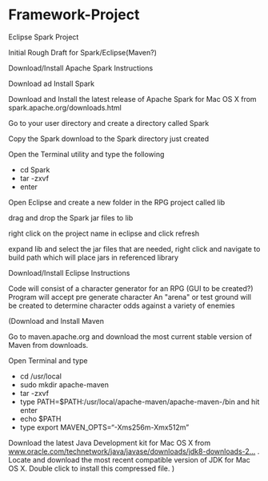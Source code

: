 # Framework-Project
Eclipse Spark Project

Initial Rough Draft for Spark/Eclipse(Maven?) 

Download/Install Apache Spark Instructions

Download ad Install Spark

Download and Install the latest release of Apache Spark for Mac OS X from spark.apache.org/downloads.html

Go to your user directory and create a directory called Spark

Copy the Spark download to the Spark directory just created

Open the Terminal utility and type the following
- cd Spark
- tar -zxvf  <drag and drop the downloaded Spark file to the next character space following the command you just typed>
- enter

Open Eclipse and create a new folder in the RPG project called lib

drag and drop the Spark jar files to lib

right click on the project name in eclipse and click refresh

expand lib and select the jar files that are needed, right click and navigate to build path which will place jars in referenced library


Download/Install Eclipse Instructions

Code will consist of a character generator for an RPG (GUI to be created?) 
Program will accept pre generate character
An "arena" or test ground will be created to determine character odds against a variety of enemies

(Download and Install Maven

Go to maven.apache.org and download the most current stable version of Maven from downloads.

Open Terminal and type
- cd /usr/local
- sudo mkdir apache-maven
- tar -zxvf <drag and drop the downloaded Maven file to the next character space following the command you just typed>
- type PATH=$PATH:/usr/local/apache-maven/apache-maven-<insert numeric value of version of Maven here>/bin and hit enter
-  echo $PATH <confirms path created properly>
- type export MAVEN_OPTS=“-Xms256m-Xmx512m” <allot memory for Java Virtual Machine>

Download the latest Java Development kit for Mac OS X from www.oracle.com/technetwork/java/javase/downloads/jdk8-downloads-2… . Locate and download the most recent compatible version of JDK for Mac OS X. Double click to install this compressed file.
)
